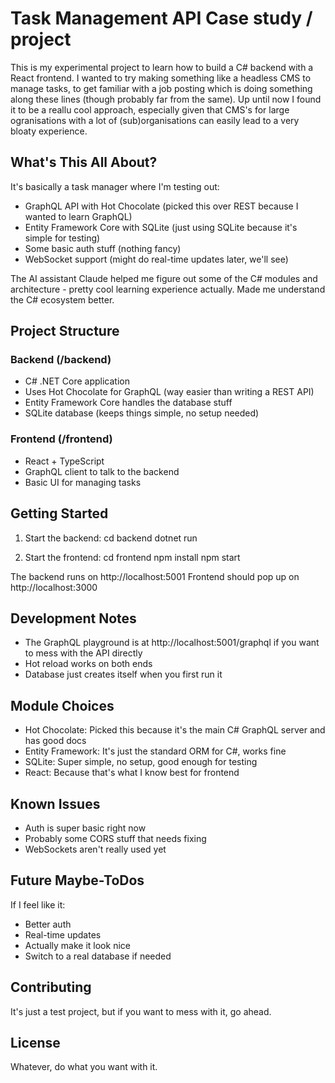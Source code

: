 # Task Management API Case study / project

This is my experimental project to learn how to build a C# backend with a React frontend. I wanted to try making something like a headless CMS to manage tasks, to get familiar with a job posting which is doing something along these lines (though probably far from the same). Up until now I found it to be a reallu cool approach, especially given that CMS's for large ogranisations with a lot of (sub)organisations can easily lead to a very bloaty experience.
 
## What's This All About?

It's basically a task manager where I'm testing out:
- GraphQL API with Hot Chocolate (picked this over REST because I wanted to learn GraphQL)
- Entity Framework Core with SQLite (just using SQLite because it's simple for testing)
- Some basic auth stuff (nothing fancy)
- WebSocket support (might do real-time updates later, we'll see)

The AI assistant Claude helped me figure out some of the C# modules and architecture - pretty cool learning experience actually. Made me understand the C# ecosystem better.

## Project Structure

### Backend (/backend)
- C# .NET Core application
- Uses Hot Chocolate for GraphQL (way easier than writing a REST API)
- Entity Framework Core handles the database stuff
- SQLite database (keeps things simple, no setup needed)

### Frontend (/frontend)
- React + TypeScript 
- GraphQL client to talk to the backend
- Basic UI for managing tasks

## Getting Started

1. Start the backend:
cd backend
dotnet run

2. Start the frontend:
cd frontend
npm install
npm start

The backend runs on http://localhost:5001
Frontend should pop up on http://localhost:3000

## Development Notes

- The GraphQL playground is at http://localhost:5001/graphql if you want to mess with the API directly
- Hot reload works on both ends
- Database just creates itself when you first run it

## Module Choices

- Hot Chocolate: Picked this because it's the main C# GraphQL server and has good docs
- Entity Framework: It's just the standard ORM for C#, works fine
- SQLite: Super simple, no setup, good enough for testing
- React: Because that's what I know best for frontend

## Known Issues

- Auth is super basic right now
- Probably some CORS stuff that needs fixing
- WebSockets aren't really used yet

## Future Maybe-ToDos

If I feel like it:
- Better auth
- Real-time updates
- Actually make it look nice
- Switch to a real database if needed

## Contributing

It's just a test project, but if you want to mess with it, go ahead.

## License

Whatever, do what you want with it. 
